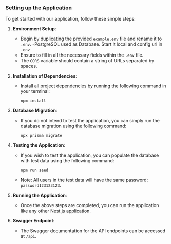 ### Setting up the Application

To get started with our application, follow these simple steps:

1. **Environment Setup**:

   - Begin by duplicating the provided `example.env` file and rename it to `.env`.
     -PostgreSQL used as Database. Start it local and config url in `.env`
   - Ensure to fill in all the necessary fields within the `.env` file.
   - The `CORS` variable should contain a string of URLs separated by spaces.

2. **Installation of Dependencies**:

   - Install all project dependencies by running the following command in your terminal:
     ```bash
     npm install
     ```

3. **Database Migration**:

   - If you do not intend to test the application, you can simply run the database migration using the following command:
     ```bash
     npx prisma migrate
     ```

4. **Testing the Application**:

   - If you wish to test the application, you can populate the database with test data using the following command:
     ```bash
     npm run seed
     ```
   - Note: All users in the test data will have the same password: `password123123123`.

5. **Running the Application**:

   - Once the above steps are completed, you can run the application like any other Nest.js application.

6. **Swagger Endpoint**:
   - The Swagger documentation for the API endpoints can be accessed at `/api`.

